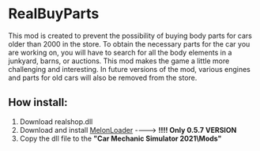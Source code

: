 # RealBuyParts

This mod is created to prevent the possibility of buying body parts for cars older than 2000 in the store. To obtain the necessary parts for the car you are working on, you will have to search for all the body elements in a junkyard, barns, or auctions. This mod makes the game a little more challenging and interesting. In future versions of the mod, various engines and parts for old cars will also be removed from the store.


## How install: 
1. Download realshop.dll
2. Download and install [MelonLoader](https://melonwiki.xyz/#/?id=requirements) ----> **!!!!   Only 0.5.7 VERSION**
3. Copy the dll file to the **"Car Mechanic Simulator 2021\Mods"**